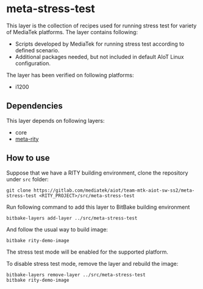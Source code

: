 # meta-stress-test

This layer is the collection of recipes used for running stress test for
variety of MediaTek platforms. The layer contains following:

* Scripts developed by MediaTek for running stress test according to
  defined scenario.
* Additional packages needed, but not included in default AIoT Linux
  configuration.

The layer has been verified on following platforms:

* i1200

## Dependencies

This layer depends on following layers:

* core
* [meta-rity](https://gitlab.com/mediatek/aiot/rity/meta-rity)

## How to use

Suppose that we have a RITY building environment, clone the repository under
`src` folder:

    git clone https://gitlab.com/mediatek/aiot/team-mtk-aiot-sw-ss2/meta-stress-test <RITY_PROJECT>/src/meta-stress-test

Run following command to add this layer to BitBake building environment

    bitbake-layers add-layer ../src/meta-stress-test

And follow the usual way to build image:

    bitbake rity-demo-image

The stress test mode will be enabled for the supported platform.

To disable stress test mode, remove the layer and rebuild the image:

    bitbake-layers remove-layer ../src/meta-stress-test
    bitbake rity-demo-image
